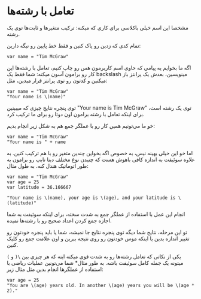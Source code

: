 # تعامل با رشته‌ها

مشخصا این اسم خیلی باکلاسی برای کاری که میکنه: ترکیب متغیرها و ثابت‌ها توی یک رشته.

تمام کدی که زدین رو پاک کنین و فقط خط پایین رو نیگه دارین:

    var name = "Tim McGraw"

اگه ما بخوایم یه پیامی که حاوی اسم کاربرمون هس رو چاپ کنیم، تعامل با رشته‌ها این کار رو برامون آسون میکنه: شما فقط یک backslash مینویسین،‌ بعدش یک پرانتز باز میکنین و کدتون رو توی پرانتز قرار میدین، مثل:

    var name = "Tim McGraw"
    "Your name is \(name)"

توی پنجره نتایج چیزی که میبینین "Your name is Tim McGraw" توی یک رشته است،‌ برای اینکه تعامل با رشته برامون اون دوتا رو برای ما ترکیب کرد.

خو ما می‌تونیم همین کار رو با عملگر جمع هم به شکل زیر انجام بدیم:

    var name = "Tim McGraw"
    "Your name is " + name

اما خو این خیلی بهینه نیس، به خصوص اگه بخواین چندین متغیر رو با هم ترکیب کنین. به علاوه سوئیفت به اندازه کافی باهوش هست که چنیدن نوع مختلف دیتا تایپ رو برامون به طور اتوماتیک هندل کنه. به طول مثال:

    var name = "Tim McGraw"
    var age = 25
    var latitude = 36.166667

    "Your name is \(name), your age is \(age), and your latitude is \(latitude)"

انجام این عمل با استفاده از عملگر جمع به شدت سخته، برای اینکه سوئیفت به شما اجازه جمع کردن اعداد صحیح رو با رشته‌ها نمیده.

تو این مرحله، نتایج شما دیگه توی پنجره نتایج جا نمیشه، شما یا باید پنجره خودتون رو تغییر اندازه بدین یا اینکه موس خودتون رو روی نتیجه ببرین و اون علامت جمع رو کلیک کنین.

یکی از نکاتی که تعامل رشته‌ها رو به شدت قوی میکنه اینه که هر چیزی بین `\(‍` و ‍‍`)` میتونه یک جمله کامل سوئيفت باشه. به طور مثال* شما می‌تونین عملیات ریاضی با استفاده از عملگرها انجام بدین مثل مثال زیر:

    var age = 25
    "You are \(age) years old. In another \(age) years you will be \(age * 2)."
